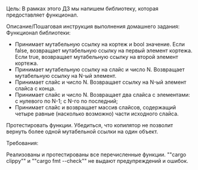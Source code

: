 Цель:
В рамках этого ДЗ мы напишем библиотеку, которая предоставляет функционал.

Описание/Пошаговая инструкция выполнения домашнего задания:
Функционал библиотеки:

- Принимает мутабельную ссылку на кортеж и bool значение.
    Если false, возвращает мутабельную ссылку на первый элемент кортежа.
    Если true, возвращает мутабельную ссылку на второй элемент кортежа.
- Принимает мутабельную ссылку на слайс и число N. Возвращает мутабельную ссылку на N-ый элемент.
- Принимает слайс и число N. Возвращает ссылку на N-ый элемент слайса с конца.
- Принимает слайс и число N. Возвращает два слайса с элементами:
    с нулевого по N-1;
    с N-го по последний;
- Принимает слайс и возвращает массив слайсов, содержащий четыре равные (насколько возможно) части исходного слайса.

Протестировать функции.
Убедиться, что копилятор не позволит вернуть более одной мутабельной ссылки на один объект.

Требования:

Реализованы и протестированы все перечисленные функции.
""cargo clippy"" и ""cargo fmt --check"" не выдают предупреждений и ошибок.